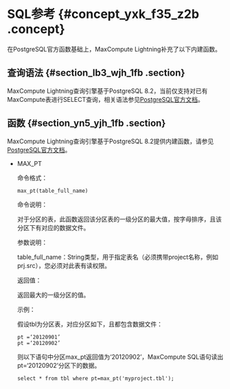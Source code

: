 # SQL参考 {#concept_yxk_f35_z2b .concept}

在PostgreSQL官方函数基础上，MaxCompute Lightning补充了以下内建函数。

## 查询语法 {#section_lb3_wjh_1fb .section}

MaxCompute Lightning查询引擎基于PostgreSQL 8.2，当前仅支持对已有MaxCompute表进行SELECT查询，相关语法参见[PostgreSQL官方文档](https://www.postgresql.org/docs/8.2/static/queries.html)。

## 函数 {#section_yn5_yjh_1fb .section}

MaxCompute Lightning查询引擎基于PostgreSQL 8.2提供内建函数，请参见 [PostgreSQL官方文档](https://www.postgresql.org/docs/8.2/static/functions.html)。

-   MAX\_PT

    命令格式：

    `max_pt(table_full_name)`

    命令说明：

    对于分区的表，此函数返回该分区表的一级分区的最大值，按字母排序，且该分区下有对应的数据文件。

    参数说明：

    table\_full\_name：String类型，用于指定表名（必须携带project名称，例如prj.src），您必须对此表有读权限。

    返回值：

    返回最大的一级分区的值。

    示例：

    假设tbl为分区表，对应分区如下，且都包含数据文件：

    ```
    pt =‘20120901’
    pt =‘20120902’
    ```

    则以下语句中分区max\_pt返回值为‘20120902’，MaxCompute SQL语句读出pt=‘20120902’分区下的数据。

    `select * from tbl where pt=max_pt('myproject.tbl');`


